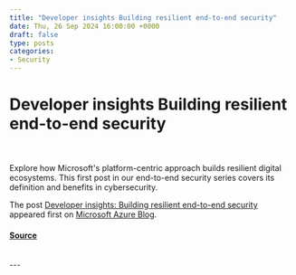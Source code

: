 ```yaml
---
title: "Developer insights Building resilient end-to-end security"
date: Thu, 26 Sep 2024 16:00:00 +0000
draft: false
type: posts
categories: 
- Security
---
```

# Developer insights Building resilient end-to-end security

<br/>

<br/>
Explore how Microsoft's platform-centric approach builds resilient digital ecosystems. This first post in our end-to-end security series covers its definition and benefits in cybersecurity.

The post [Developer insights: Building resilient end-to-end security](https://azure.microsoft.com/en-us/blog/developer-insights-building-resilient-end-to-end-security/) appeared first on [Microsoft Azure Blog](https://azure.microsoft.com/en-us/blog).

#### [Source](https://azure.microsoft.com/en-us/blog/developer-insights-building-resilient-end-to-end-security/)

<br/>
---
